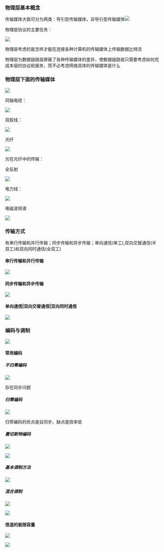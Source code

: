 ### 物理层基本概念

传输媒体大致可分为两类：导引型传输媒体，非导引型传输媒体![](C:\Users\ricardo\AppData\Roaming\marktext\images\2023-02-14-16-58-32-image.png)

物理层协议的主要任务：

![](C:\Users\ricardo\AppData\Roaming\marktext\images\2023-02-14-16-59-20-image.png)

物理层考虑的是怎样才能在连接各种计算机的传输媒体上传输数据比特流

物理层为数据链路层屏蔽了各种传输媒体的差异，使数据链路层只需要考虑如何完成本层的协议和服务，而不必考虑网络具体的传输媒体是什么

### 物理层下面的传输媒体

![](C:\Users\ricardo\AppData\Roaming\marktext\images\2023-02-14-17-12-15-image.png)

同轴电缆：

![](C:\Users\ricardo\AppData\Roaming\marktext\images\2023-02-14-17-18-00-image.png)

双胶线：

![](C:\Users\ricardo\AppData\Roaming\marktext\images\2023-02-14-17-19-24-image.png)

光纤

![](C:\Users\ricardo\AppData\Roaming\marktext\images\2023-02-14-17-21-39-image.png)

光在光纤中的传输：

全反射

![](C:\Users\ricardo\AppData\Roaming\marktext\images\2023-02-14-17-24-04-image.png)

电力线：

![](C:\Users\ricardo\AppData\Roaming\marktext\images\2023-02-14-17-24-56-image.png)

电磁波频谱

![](C:\Users\ricardo\AppData\Roaming\marktext\images\2023-02-14-17-26-25-image.png)

### 传输方式

有串行传输和并行传输；同步传输和异步传输；单向通信(单工),双向交替通信(半双工)和双向同时通信(全双工)

#### 串行传输和并行传输

![](C:\Users\ricardo\AppData\Roaming\marktext\images\2023-02-14-18-29-29-image.png)

#### 同步传输和异步传输

![](C:\Users\ricardo\AppData\Roaming\marktext\images\2023-02-14-18-31-26-image.png)

#### 单向通信|双向交替通信|双向同时通信

![](C:\Users\ricardo\AppData\Roaming\marktext\images\2023-02-14-18-33-19-image.png)

### 编码与调制

![](C:\Users\ricardo\AppData\Roaming\marktext\images\2023-02-14-18-36-39-image.png)

#### 常用编码

##### 不归零编码

![](C:\Users\ricardo\AppData\Roaming\marktext\images\2023-02-14-18-39-56-image.png)

存在同步问题

##### 归零编码

![](C:\Users\ricardo\AppData\Roaming\marktext\images\2023-02-14-18-40-59-image.png)

归零编码的优点是自同步，缺点是效率低

##### 曼切斯特编码

![](C:\Users\ricardo\AppData\Roaming\marktext\images\2023-02-14-18-43-01-image.png)

![](C:\Users\ricardo\AppData\Roaming\marktext\images\2023-02-14-18-45-32-image.png)

##### 基本调制方法

![](C:\Users\ricardo\AppData\Roaming\marktext\images\2023-02-14-18-47-11-image.png)

##### 混合调制

![](C:\Users\ricardo\AppData\Roaming\marktext\images\2023-02-14-18-47-50-image.png)

![](C:\Users\ricardo\AppData\Roaming\marktext\images\2023-02-14-18-54-18-image.png)

#### 信道的极限容量

![](C:\Users\ricardo\AppData\Roaming\marktext\images\2023-02-14-19-00-30-image.png)

![](C:\Users\ricardo\AppData\Roaming\marktext\images\2023-02-14-19-02-25-image.png)


